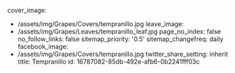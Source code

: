 cover_image:
  - /assets/img/Grapes/Covers/tempranillo.jpg
leave_image:
  - /assets/img/Grapes/Leaves/tempranillo_leaf.jpg
page_no_index: false
no_follow_links: false
sitemap_priority: '0.5'
sitemap_changefreq: daily
facebook_image:
  - /assets/img/Grapes/Covers/tempranillo.jpg
twitter_share_setting: inherit
title: Tempranillo
id: 16787082-85db-492e-afb6-0b2241fff03c
